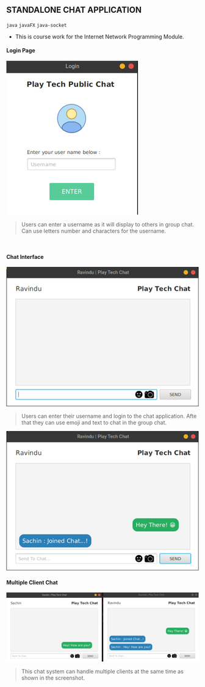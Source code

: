 ## STANDALONE CHAT APPLICATION
<code>java</code> <code>javaFX</code> <code>java-socket</code>

* This is course work for the Internet Network Programming Module.

#### Login Page
<img src="./src/assets/ss1.png" width="345" alt="Screenshot One">

> Users can enter a username as it will display to others in group chat.
> Can use letters number and characters for the username.

<br>


#### Chat Interface
<img src="./src/assets/ss2.png" width="602" alt="Screenshot One" >

> Users can enter their username and login to the chat application.
> Afte that they can use emoji and text to chat in the group chat.

  <img src="./src/assets/ss3.png" width="602" alt="Screenshot One">
  
#### Multiple Client Chat
  <img src="./src/assets/ss4.png" width="1207" alt="Screenshot One" >
  
  > This chat system can handle multiple clients at the same time as shown in the screenshot.